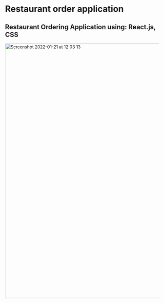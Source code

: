 # Restaurant order application

## Restaurant Ordering Application using: React.js, CSS

<img width="836" alt="Screenshot 2022-01-21 at 12 03 13" src="https://user-images.githubusercontent.com/68688135/150517797-7e5ce921-496c-4e98-b096-f32ec03ca4df.png">

